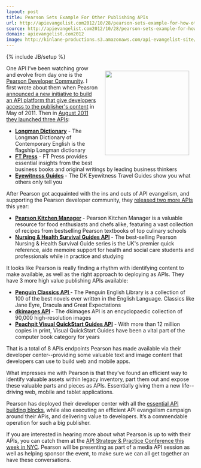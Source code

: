 ```yaml
---
layout: post
title: Pearson Sets Example For Other Publishing APIs
url: http://apievangelist.com2012/10/28/pearson-sets-example-for-how-other-publishing-apis-should-do-it/
source: http://apievangelist.com2012/10/28/pearson-sets-example-for-how-other-publishing-apis-should-do-it/
domain: apievangelist.com2012
image: http://kinlane-productions.s3.amazonaws.com/api-evangelist-site/blog/pearson-logo.png
---
```

{% include JB/setup %}
<p><a title="Pearson" href="http://developer.pearson.com/"><img style="padding: 15px;" src="https://s3.amazonaws.com/kinlane-productions/pearson/pearson-logo.png" alt="" width="225" align="right" /></a></p>
<p>One API I&rsquo;ve been watching grow and evolve from day one is the <a title="Pearson Developer Community" href="http://developer.pearson.com/">Pearson Developer Community</a>.  I first wrote about them when Peasron <a title="announced a new initiative to build an API platform that give developers access to the publisher's content" href="http://blog.apievangelist.com/2011/05/10/pearson-plans-api-platform-to-unlock-content/">announced a new initiative to build an API platform that give developers access to the publisher's content</a> in May of 2011.  Then in <a href="http://blog.apievangelist.com/2011/08/16/re-inventing-pearson-publishing-using-apis/">August 2011 they launched three APIs</a>:</p>
<ul class="mainlist">
<li><strong><a href="http://developer.pearson.com/api/longman-dictionary/apimethod/get-entry-0/189/overview">Longman Dictionary</a></strong> - The Longman Dictionary of Contemporary English is the flagship Longman dictionary</li>
<li><strong><a href="http://developer.pearson.com/api/ft-press/apimethod/get-book-block/189/overview">FT Press</a></strong> - FT Press provides essential insights from the best business books and original writings by leading business thinkers</li>
<li><strong><a href="http://developer.pearson.com/api/eyewitness-guides/apimethod/entries-guide/189/overview">Eyewitness Guides</a> </strong>- The DK Eyewitness Travel Guides show you what others only tell you</li>
</ul>
<p>After Pearson got acquainted with the ins and outs of API evangelism, and supporting the Pearson developer community, they <a href="http://blog.apievangelist.com/2012/06/18/launching-apis-one-book-at-a-time/">released two more APIs</a> this year:</p>
<ul class="mainlist">
<li><strong><a href="http://developer.pearson.com/api/pearson-kitchen-manager/apimethod/courses/190/overview">Pearson Kitchen Manager</a> </strong>- Pearson Kitchen Manager is a valuable resource for food enthusiasts and chefs alike, featuring a vast collection of recipes from bestselling Pearson textbooks of top culinary schools</li>
<li><strong><a href="http://developer.pearson.com/api/nursing-health-survival-guides-api/apimethod/get-article/189/overview">Nursing &amp; Health Survival Guides API</a> </strong>- The best-selling Pearson Nursing &amp; Health Survival Guide series is the UK's premier quick reference, aide memoire support for health and social care students and professionals while in practice and studying</li>
</ul>
<p>It looks like Pearson is really finding a rhythm with identifying content to make available, as well as the right approach to deploying as APIs. They have 3 more high value publishing APIs available:</p>
<ul class="mainlist">
<li><strong><a href="http://developer.pearson.com/api/penguin-classics-api/apimethod/get-article-1/189/overview">Penguin Classics API </a></strong>- The Penguin English Library is a collection of 100 of the best novels ever written in the English Language. Classics like Jane Eyre, Dracula and Great Expectations </li>
<li><strong><a href="http://developer.pearson.com/api/dkimages-api/apimethod/list-images/189/overview">dkimages API</a> </strong>- The dkimages API is an encyclopaedic collection of 90,000 high-resolution images</li>
<li><strong><a href="http://developer.pearson.com/api/peachpit-visual-quickstart-guides-api/apimethod/get-article-0/190/overview">Peachpit Visual QuickStart Guides API</a></strong> - With more than 12 million copies in print, Visual QuickStart Guides have been a vital part of the computer book category for years</li>
</ul>
<p>That is a total of 8 APIs endpoints Pearson has made available via their developer center--providing some valuable text and image content that developers can use to build web and mobile apps.</p>
<p>What impresses me with Pearson is that they&rsquo;ve found an efficient way to identify valuable assets within legacy inventory, part them out and expose these valuable parts and pieces as APIs.  Essentially giving them a new life--driving web, mobile and tablet applications.</p>
<p>Pearson has deployed their developer center with all the <a title="essential API building blocks" href="/the_building_blocks_of_a_successful_api.php">essential API building blocks</a>, while also executing an efficient API evangelism campaign around their APis, and delivering value to developers.  It&rsquo;s a commendable operation for such a big publisher.</p>
<p>If you are interested in hearing more about what Pearson is up to with their APIs, you can catch them at the <a href="http://www.apistrategyconference.com/">API Strategy &amp; Practice Conference this week in NYC</a>.  Pearson will be presenting as part of a media API session as well as helping sponsor the event, to make sure we can all get together an have these conversations.</p>
